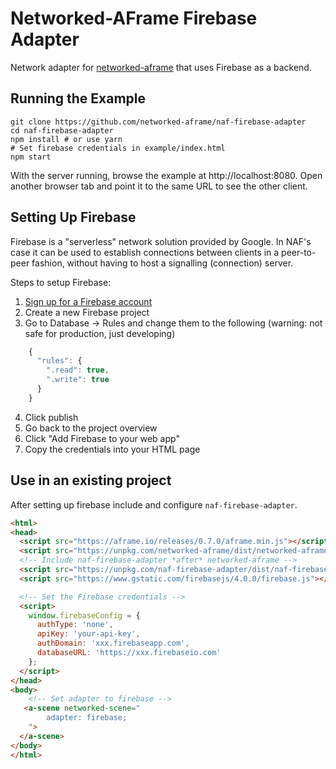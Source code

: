 # Networked-AFrame Firebase Adapter

Network adapter for [networked-aframe](https://github.com/haydenjameslee/networked-aframe) that uses Firebase as a backend.

## Running the Example

```
git clone https://github.com/networked-aframe/naf-firebase-adapter
cd naf-firebase-adapter
npm install # or use yarn
# Set firebase credentials in example/index.html
npm start
```

With the server running, browse the example at http://localhost:8080. Open another browser tab and point it to the same URL to see the other client.

## Setting Up Firebase

Firebase is a "serverless" network solution provided by Google. In NAF's case it can be used to establish connections between clients in a peer-to-peer fashion, without having to host a signalling (connection) server.

Steps to setup Firebase:

1. [Sign up for a Firebase account](https://firebase.google.com/)
2. Create a new Firebase project
3. Go to Database -> Rules and change them to the following (warning: not safe for production, just developing)
```javascript
    {
      "rules": {
        ".read": true,
        ".write": true
      }
    }
```
4. Click publish
5. Go back to the project overview
6. Click "Add Firebase to your web app"
7. Copy the credentials into your HTML page

## Use in an existing project

After setting up firebase include and configure `naf-firebase-adapter`.

```html
<html>
<head>
  <script src="https://aframe.io/releases/0.7.0/aframe.min.js"></script>
  <script src="https://unpkg.com/networked-aframe/dist/networked-aframe.min.js"></script>
  <!-- Include naf-firebase-adapter *after* networked-aframe -->
  <script src="https://unpkg.com/naf-firebase-adapter/dist/naf-firebase-adapter.min.js"></script>
  <script src="https://www.gstatic.com/firebasejs/4.0.0/firebase.js"></script>

  <!-- Set the Firebase credentials -->
  <script>
    window.firebaseConfig = {
      authType: 'none',
      apiKey: 'your-api-key',
      authDomain: 'xxx.firebaseapp.com',
      databaseURL: 'https://xxx.firebaseio.com'
    };
  </script>
</head>
<body>
    <!-- Set adapter to firebase -->
   <a-scene networked-scene="
        adapter: firebase;
    ">
  </a-scene>
</body>
</html>
```
